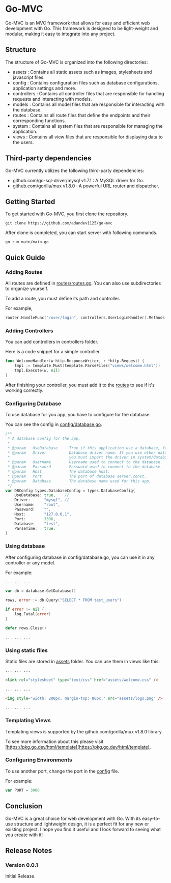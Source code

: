 # Go-MVC

Go-MVC is an MVC framework that allows for easy and efficient web development with Go. This framework is designed to be light-weight and modular, making it easy to integrate into any project.

## Structure

The structure of Go-MVC is organized into the following directories:

- assets : Contains all static assets such as images, stylesheets and javascript files.
- config : Contains configuration files such as database configurations, application settings and more.
- controllers : Contains all controller files that are responsible for handling requests and interacting with models.
- models : Contains all model files that are responsible for interacting with the database.
- routes : Contains all route files that define the endpoints and their corresponding functions.
- system : Contains all system files that are responsible for managing the application.
- views : Contains all view files that are responsible for displaying data to the users.

## Third-party dependencies

Go-MVC currently utilizes the following third-party dependencies:

- github.com/go-sql-driver/mysql v1.7.1 : A MySQL driver for Go.
- github.com/gorilla/mux v1.8.0 : A powerful URL router and dispatcher.

## Getting Started

To get started with Go-MVC, you first clone the repository.

```
git clone https://github.com/adandev1125/go-mvc
```

After clone is completed, you can start server with following commands.

```
go run main/main.go
```

## Quick Guide

### Adding Routes

All routes are defined in [routes/routes.go](main/routes/routes.go). You can also use subdirectories to organize yourself.

To add a route, you must define its path and controller.

For example,

``` go
router.HandleFunc("/user/login", controllers.UserLoginHandler).Methods("POST")
```

### Adding Controllers

You can add controllers in controllers folder.

Here is a code snippet for a simple controller.

``` go
func WelcomeHandler(w http.ResponseWriter, r *http.Request) {
	tmpl := template.Must(template.ParseFiles("views/welcome.html"))
	tmpl.Execute(w, nil)
}
```

After finishing your controller, you must add it to the [routes](main/routes/routes.go) to see if it's working correctly.

### Configuring Database

To use database for you app, you have to configure for the database.

You can see the config in [config/database.go](main/config/database.go).

``` go
/**
 * A database config for the app.
 *
 * @param	UseDatabase		True if this application use a database, false if not.
 * @param	Driver			Database driver name. If you use other databases like MongoDB,
 *							you must import the driver in system/database/database.go.
 * @param	Username		Username used to connect to the database.
 * @param	Password		Password used to connect to the database.
 * @param	Host			The database host.
 * @param	Port			The port of database server.const.
 * @param	Database		The database name used for this app.
 */
var DBConfig types.DatabaseConfig = types.DatabaseConfig{
	UseDatabase: true,    //
	Driver:      "mysql", //
	Username:    "root",
	Password:    "",
	Host:        "127.0.0.1",
	Port:        3306,
	Database:    "test",
	ParseTime:   true,
}
```

### Using database

After configuring database in config/database.go, you can use it in any controller or any model.

For example:

``` go
... ... ...

var db = database.GetDatabase()

rows, error := db.Query("SELECT * FROM test_users")

if error != nil {
    log.Fatal(error)
}

defer rows.Close()

... ... ...
```

### Using static files
Static files are stored in [assets](main/assets/) folder.
You can use them in views like this:
``` html
... ... ...

<link rel="stylesheet" type="text/css" href="assets/welcome.css" />

... ... ...

<img style="width: 200px; margin-top: 80px;" src="assets/logo.png" />

... ... ...
```

### Templating Views
Templating views is supported by the github.com/gorilla/mux v1.8.0 library.

To see more information about this please visit [https://pkg.go.dev/html/template](https://pkg.go.dev/html/template).

### Configuring Environments
To use another port, change the port in the [config](main/config/config.go) file.

For example:
``` go
var PORT = 3000
```

## Conclusion

Go-MVC is a great choice for web development with Go. With its easy-to-use structure and lightweight design, it is a perfect fit for any new or existing project. I hope you find it useful and I look forward to seeing what you create with it!

## Release Notes

### Version 0.0.1
Initial Release.